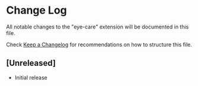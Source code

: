 # Change Log

All notable changes to the "eye-care" extension will be documented in this file.

Check [Keep a Changelog](http://keepachangelog.com/) for recommendations on how to structure this file.

## [Unreleased]

- Initial release
